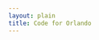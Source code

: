 ```yaml
---
layout: plain
title: Code for Orlando
---
```

<script type="text/javascript">


bugs_needing_help = new Array();
// when, bug url, repository name, conributors_url

function parse_help_needed_results(req, repository_name, issues_url_description, contributors_url) {
  bug_list = JSON.parse(req.responseText);
  if (bug_list) {
    console.log("want to load " + bug_list + " into bug list for " + repository_name);
  } else {
    console.log("no interesting bugs in " + repository_name)
  }
}

function poll_help_needed(repository_name, issues_url_description, contributors_url) {
  req = new XMLHttpRequest();
  req.addEventListener("load", function() { parse_help_needed_results(req, repository_name, issues_url_description, contributors_url) });
  req.open("GET", issues_url_description.replace("{/number}", "?assignee=none&amp;labels=help%20wanted"));
  req.send();
}

{% for repository in site.github.public_repositories %}poll_help_needed('{{ repository.name }}', '{{ repository.issues_url }}', '{{ repository.contributors_url }}');
{% endfor %}
</script>
